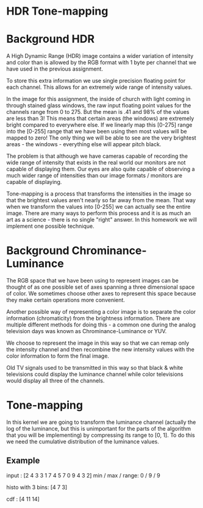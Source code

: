 # HDR Tone-mapping

Background HDR
==============

A High Dynamic Range (HDR) image contains a wider variation of intensity
and color than is allowed by the RGB format with 1 byte per channel that we
have used in the previous assignment.  

To store this extra information we use single precision floating point for
each channel.  This allows for an extremely wide range of intensity values.

In the image for this assignment, the inside of church with light coming in
through stained glass windows, the raw input floating point values for the
channels range from 0 to 275.  But the mean is .41 and 98% of the values are
less than 3!  This means that certain areas (the windows) are extremely bright
compared to everywhere else.  If we linearly map this [0-275] range into the
[0-255] range that we have been using then most values will be mapped to zero!
The only thing we will be able to see are the very brightest areas - the
windows - everything else will appear pitch black.

The problem is that although we have cameras capable of recording the wide
range of intensity that exists in the real world our monitors are not capable
of displaying them.  Our eyes are also quite capable of observing a much wider
range of intensities than our image formats / monitors are capable of
displaying.

Tone-mapping is a process that transforms the intensities in the image so that
the brightest values aren't nearly so far away from the mean.  That way when
we transform the values into [0-255] we can actually see the entire image.
There are many ways to perform this process and it is as much an art as a
science - there is no single "right" answer.  In this homework we will
implement one possible technique.

Background Chrominance-Luminance
================================

The RGB space that we have been using to represent images can be thought of as
one possible set of axes spanning a three dimensional space of color.  We
sometimes choose other axes to represent this space because they make certain
operations more convenient.

Another possible way of representing a color image is to separate the color
information (chromaticity) from the brightness information.  There are
multiple different methods for doing this - a common one during the analog
television days was known as Chrominance-Luminance or YUV.

We choose to represent the image in this way so that we can remap only the
intensity channel and then recombine the new intensity values with the color
information to form the final image.

Old TV signals used to be transmitted in this way so that black & white
televisions could display the luminance channel while color televisions would
display all three of the channels.


Tone-mapping
============

In this kernel we are going to transform the luminance channel (actually
the log of the luminance, but this is unimportant for the parts of the
algorithm that you will be implementing) by compressing its range to [0, 1].
To do this we need the cumulative distribution of the luminance values.

Example
-------

input : [2 4 3 3 1 7 4 5 7 0 9 4 3 2]
min / max / range: 0 / 9 / 9

histo with 3 bins: [4 7 3]

cdf : [4 11 14]

